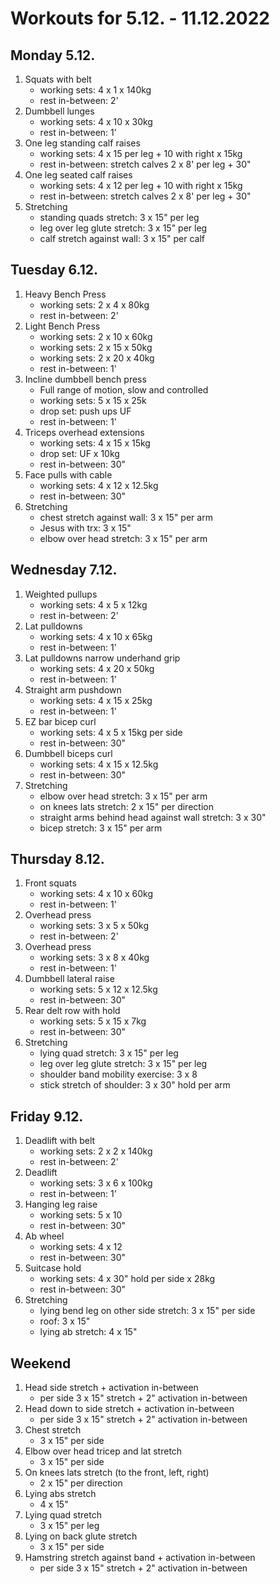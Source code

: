 # Workouts for 5.12. - 11.12.2022

## Monday 5.12.

1. Squats with belt
   - working sets: 4 x 1 x 140kg
   - rest in-between: 2'
2. Dumbbell lunges
   - working sets: 4 x 10 x 30kg
   - rest in-between: 1'
3. One leg standing calf raises
   - working sets: 4 x 15 per leg + 10 with right x 15kg
   - rest in-between: stretch calves 2 x 8' per leg + 30"
4. One leg seated calf raises
   - working sets: 4 x 12 per leg + 10 with right x 15kg
   - rest in-between: stretch calves 2 x 8' per leg + 30"
5. Stretching
   - standing quads stretch: 3 x 15" per leg
   - leg over leg glute stretch: 3 x 15" per leg
   - calf stretch against wall: 3 x 15" per calf

## Tuesday 6.12.

1. Heavy Bench Press
   - working sets: 2 x 4 x 80kg
   - rest in-between: 2'
2. Light Bench Press
   - working sets: 2 x 10 x 60kg
   - working sets: 2 x 15 x 50kg
   - working sets: 2 x 20 x 40kg
   - rest in-between: 1'
3. Incline dumbbell bench press
   - Full range of motion, slow and controlled
   - working sets: 5 x 15 x 25k
   - drop set: push ups UF
   - rest in-between: 1'
4. Triceps overhead extensions
   - working sets: 4 x 15 x 15kg
   - drop set: UF x 10kg
   - rest in-between: 30"
5. Face pulls with cable
   - working sets: 4 x 12 x 12.5kg
   - rest in-between: 30"
6. Stretching
   - chest stretch against wall: 3 x 15" per arm
   - Jesus with trx: 3 x 15"
   - elbow over head stretch: 3 x 15" per arm

## Wednesday 7.12.

1. Weighted pullups
   - working sets: 4 x 5 x 12kg
   - rest in-between: 2'
2. Lat pulldowns
   - working sets: 4 x 10 x 65kg
   - rest in-between: 1'
3. Lat pulldowns narrow underhand grip
   - working sets: 4 x 20 x 50kg
   - rest in-between: 1'
4. Straight arm pushdown
   - working sets: 4 x 15 x 25kg
   - rest in-between: 1'
5. EZ bar bicep curl
   - working sets: 4 x 5 x 15kg per side
   - rest in-between: 30"
6. Dumbbell biceps curl
   - working sets: 4 x 15 x 12.5kg
   - rest in-between: 30"
7. Stretching
   - elbow over head stretch: 3 x 15" per arm
   - on knees lats stretch: 2 x 15" per direction
   - straight arms behind head against wall stretch: 3 x 30"
   - bicep stretch: 3 x 15" per arm

## Thursday 8.12.

1. Front squats
   - working sets: 4 x 10 x 60kg
   - rest in-between: 1'
2. Overhead press
   - working sets: 3 x 5 x 50kg
   - rest in-between: 2'
3. Overhead press
   - working sets: 3 x 8 x 40kg
   - rest in-between: 1'
4. Dumbbell lateral raise
   - working sets: 5 x 12 x 12.5kg
   - rest in-between: 30"
5. Rear delt row with hold
   - working sets: 5 x 15 x 7kg
   - rest in-between: 30"
6. Stretching
   - lying quad stretch: 3 x 15" per leg
   - leg over leg glute stretch: 3 x 15" per leg
   - shoulder band mobility exercise: 3 x 8
   - stick stretch of shoulder: 3 x 30" hold per arm

## Friday 9.12.

1. Deadlift with belt
   - working sets: 2 x 2 x 140kg
   - rest in-between: 2'
2. Deadlift
   - working sets: 3 x 6 x 100kg
   - rest in-between: 1'
3. Hanging leg raise
   - working sets: 5 x 10
   - rest in-between: 30"
4. Ab wheel
   - working sets: 4 x 12
   - rest in-between: 30"
5. Suitcase hold
   - working sets: 4 x 30" hold per side x 28kg
   - rest in-between: 30"
6. Stretching
   - lying bend leg on other side stretch: 3 x 15" per side
   - roof: 3 x 15"
   - lying ab stretch: 4 x 15"

## Weekend

1. Head side stretch + activation in-between
   - per side 3 x 15" stretch + 2" activation in-between
2. Head down to side stretch + activation in-between
   - per side 3 x 15" stretch + 2" activation in-between
3. Chest stretch
   - 3 x 15" per side
4. Elbow over head tricep and lat stretch
   - 3 x 15" per side
5. On knees lats stretch (to the front, left, right)
   - 2 x 15" per direction
6. Lying abs stretch
   - 4 x 15"
7. Lying quad stretch
   - 3 x 15" per leg
8. Lying on back glute stretch
   - 3 x 15" per side
9. Hamstring stretch against band + activation in-between
   - per side 3 x 15" stretch + 2" activation in-between
